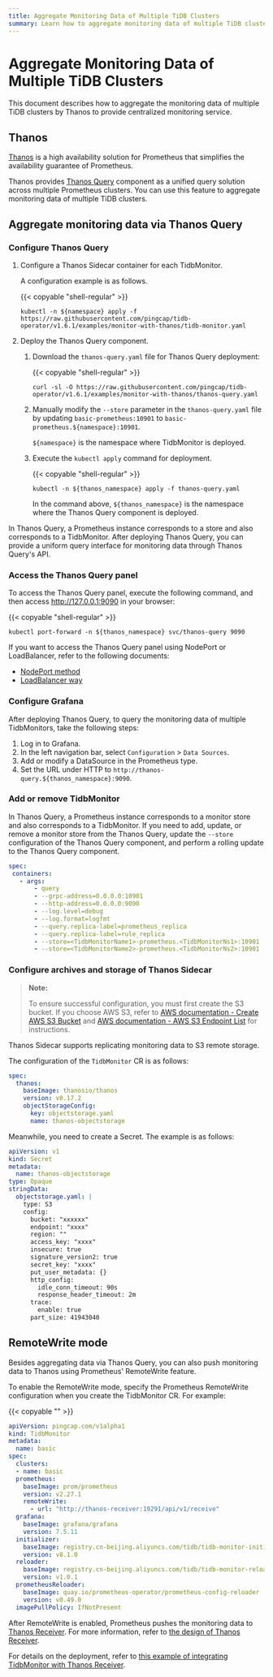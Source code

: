 ```yaml
---
title: Aggregate Monitoring Data of Multiple TiDB Clusters
summary: Learn how to aggregate monitoring data of multiple TiDB clusters by Thanos query.
---
```


# Aggregate Monitoring Data of Multiple TiDB Clusters

This document describes how to aggregate the monitoring data of multiple TiDB clusters by Thanos to provide centralized monitoring service.

## Thanos

[Thanos](https://thanos.io/tip/thanos/design.md/) is a high availability solution for Prometheus that simplifies the availability guarantee of Prometheus.

Thanos provides [Thanos Query](https://thanos.io/tip/components/query.md/) component as a unified query solution across multiple Prometheus clusters. You can use this feature to aggregate monitoring data of multiple TiDB clusters.

## Aggregate monitoring data via Thanos Query

### Configure Thanos Query

1. Configure a Thanos Sidecar container for each TidbMonitor.

    A configuration example is as follows.

    {{< copyable "shell-regular" >}}

    ```shell
    kubectl -n ${namespace} apply -f https://raw.githubusercontent.com/pingcap/tidb-operator/v1.6.1/examples/monitor-with-thanos/tidb-monitor.yaml
    ```

2. Deploy the Thanos Query component.

    1. Download the `thanos-query.yaml` file for Thanos Query deployment:

        {{< copyable "shell-regular" >}}

        ```
        curl -sl -O https://raw.githubusercontent.com/pingcap/tidb-operator/v1.6.1/examples/monitor-with-thanos/thanos-query.yaml
        ```

    2. Manually modify the `--store` parameter in the `thanos-query.yaml` file by updating `basic-prometheus:10901` to `basic-prometheus.${namespace}:10901`.

        `${namespace}` is the namespace where TidbMonitor is deployed.

    3. Execute the `kubectl apply` command for deployment.

        {{< copyable "shell-regular" >}}

        ```
        kubectl -n ${thanos_namespace} apply -f thanos-query.yaml
        ```

       In the command above, `${thanos_namespace}` is the namespace where the Thanos Query component is deployed.

In Thanos Query, a Prometheus instance corresponds to a store and also corresponds to a TidbMonitor. After deploying Thanos Query, you can provide a uniform query interface for monitoring data through Thanos Query's API.

### Access the Thanos Query panel

To access the Thanos Query panel, execute the following command, and then access <http://127.0.0.1:9090> in your browser:

{{< copyable "shell-regular" >}}

```shell
kubectl port-forward -n ${thanos_namespace} svc/thanos-query 9090
```

If you want to access the Thanos Query panel using NodePort or LoadBalancer, refer to the following documents:

- [NodePort method](access-tidb.md#nodeport)
- [LoadBalancer way](access-tidb.md#loadbalancer)

### Configure Grafana

After deploying Thanos Query, to query the monitoring data of multiple TidbMonitors, take the following steps:

1. Log in to Grafana.
2. In the left navigation bar, select `Configuration` > `Data Sources`.
3. Add or modify a DataSource in the Prometheus type.
4. Set the URL under HTTP to `http://thanos-query.${thanos_namespace}:9090`.

### Add or remove TidbMonitor

In Thanos Query, a Prometheus instance corresponds to a monitor store and also corresponds to a TidbMonitor. If you need to add, update, or remove a monitor store from the Thanos Query, update the `--store` configuration of the Thanos Query component, and perform a rolling update to the Thanos Query component.

```yaml
spec:
 containers:
   - args:
       - query
       - --grpc-address=0.0.0.0:10901
       - --http-address=0.0.0.0:9090
       - --log.level=debug
       - --log.format=logfmt
       - --query.replica-label=prometheus_replica
       - --query.replica-label=rule_replica
       - --store=<TidbMonitorName1>-prometheus.<TidbMonitorNs1>:10901
       - --store=<TidbMonitorName2>-prometheus.<TidbMonitorNs2>:10901
```

### Configure archives and storage of Thanos Sidecar

> **Note:**
>
> To ensure successful configuration, you must first create the S3 bucket. If you choose AWS S3, refer to [AWS documentation - Create AWS S3 Bucket](https://docs.aws.amazon.com/AmazonS3/latest/userguide/create-bucket-overview.html) and [AWS documentation - AWS S3 Endpoint List](https://docs.aws.amazon.com/general/latest/gr/s3.html) for instructions.

Thanos Sidecar supports replicating monitoring data to S3 remote storage.

The configuration of the `TidbMonitor` CR is as follows:

```yaml
spec:
  thanos:
    baseImage: thanosio/thanos
    version: v0.17.2
    objectStorageConfig:
      key: objectstorage.yaml
      name: thanos-objectstorage
```

Meanwhile, you need to create a Secret. The example is as follows:

```yaml
apiVersion: v1
kind: Secret
metadata:
  name: thanos-objectstorage
type: Opaque
stringData:
  objectstorage.yaml: |
    type: S3
    config:
      bucket: "xxxxxx"
      endpoint: "xxxx"
      region: ""
      access_key: "xxxx"
      insecure: true
      signature_version2: true
      secret_key: "xxxx"
      put_user_metadata: {}
      http_config:
        idle_conn_timeout: 90s
        response_header_timeout: 2m
      trace:
        enable: true
      part_size: 41943040
```

## RemoteWrite mode

Besides aggregating data via Thanos Query, you can also push monitoring data to Thanos using Prometheus' RemoteWrite feature.

To enable the RemoteWrite mode, specify the Prometheus RemoteWrite configuration when you create the TidbMonitor CR. For example:

{{< copyable "" >}}

```yaml
apiVersion: pingcap.com/v1alpha1
kind: TidbMonitor
metadata:
  name: basic
spec:
  clusters:
  - name: basic
  prometheus:
    baseImage: prom/prometheus
    version: v2.27.1
    remoteWrite:
      - url: "http://thanos-receiver:19291/api/v1/receive"
  grafana:
    baseImage: grafana/grafana
    version: 7.5.11
  initializer:
    baseImage: registry.cn-beijing.aliyuncs.com/tidb/tidb-monitor-initializer
    version: v8.1.0
  reloader:
    baseImage: registry.cn-beijing.aliyuncs.com/tidb/tidb-monitor-reloader
    version: v1.0.1
  prometheusReloader:
    baseImage: quay.io/prometheus-operator/prometheus-config-reloader
    version: v0.49.0
  imagePullPolicy: IfNotPresent
```

After RemoteWrite is enabled, Prometheus pushes the monitoring data to [Thanos Receiver](https://thanos.io/tip/components/receive.md/). For more information, refer to [the design of Thanos Receiver](https://thanos.io/v0.8/proposals/201812_thanos-remote-receive/).

For details on the deployment, refer to [this example of integrating TidbMonitor with Thanos Receiver](https://github.com/pingcap/tidb-operator/tree/v1.6.1/examples/monitor-prom-remotewrite).
